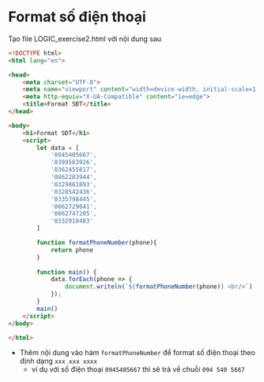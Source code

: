 # Format số điện thoại
Tạo file LOGIC_exercise2.html với nội dung sau
```html
<!DOCTYPE html>
<html lang="en">

<head>
    <meta charset="UTF-8">
    <meta name="viewport" content="width=device-width, initial-scale=1.0">
    <meta http-equiv="X-UA-Compatible" content="ie=edge">
    <title>Format SĐT</title>
</head>

<body>
    <h1>Format SĐT</h1>
    <script>
        let data = [
            '0945405667',
            '0399563926',
            '0362455817',
            '0862283944',
            '0329861893',
            '0328542436',
            '0335798445',
            '0862729041',
            '0862747205',
            '0332018483'
        ]

        function formatPhoneNumber(phone){
            return phone
        }
       
        function main() {
            data.forEach(phone => {
                document.writeln(`${formatPhoneNumber(phone)} <br/>`)
            });
        }
        main()
    </script>
</body>

</html>
```
- Thêm nội dung vào hàm ```formatPhoneNumber``` để format số điện thoại theo định dạng ```xxx xxx xxxx```
    - ví dụ với số điện thoại ```0945405667```  thì sẽ trả về chuỗi ```094 540 5667``` 
